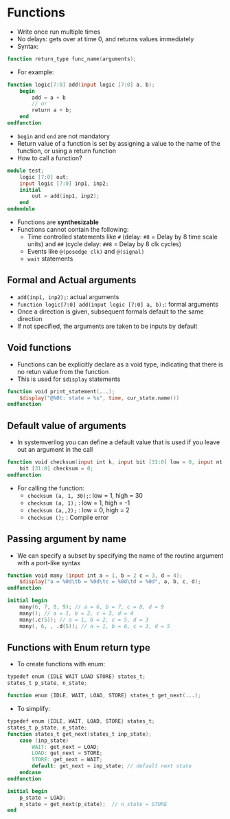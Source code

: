 # Functions
- Write once run multiple times
- No delays: gets over at time 0, and returns values immediately
- Syntax:
```verilog
function return_type func_name(arguments);
```
- For example:
```verilog
function logic[7:0] add(input logic [7:0] a, b);
	begin
		add = a + b
		// or
		return a + b;
	end
endfunction
```
- `begin` and `end` are not mandatory 
- Return value of a function is set by assigning a value to the name of the function, or using a return function
- How to call a function?
```verilog
module test;
	logic [7:0] out;
	input logic [7:0] inp1, inp2;
	initial
		out = add(inp1, inp2);
	end
endmodule
```
- Functions are **synthesizable**
- Functions cannot contain the following:
	- Time controlled statements like `#` (delay: `#8` = Delay by 8 time scale units) and `##` (cycle delay: `##8` = Delay by 8 clk cycles)
	- Events like `@(posedge clk)` and `@(signal)`
	- `wait` statements
	
## Formal and Actual arguments
- `add(inp1, inp2);`: actual arguments
- `function logic[7:0] add(input logic [7:0] a, b);`: formal arguments
- Once a direction is given, subsequent formals default to the same direction
- If not specified, the arguments are taken to be inputs by default

## Void functions
- Functions can be explicitly declare as a void type, indicating that there is no retun value from the function
- This is used for `$display`  statements
```verilog
function void print_statement(...);
	$display("@%0t: state = %s", time, cur_state.name())
endfunction
```

## Default value of arguments
- In systemverilog you can define a default value  that is used if you leave out an argument in the call
```verilog
function void checksum(input int k, input bit [31:0] low = 0, input nt high = -1);
	bit [31:0] checksum = 0;
endfunction
```
- For calling the function:
	- `checksum (a, 1, 30);`: low = 1, high = 30
	- `checksum (a, 1);`    : low = 1, high = -1
	- `checksum (a,,2);`   : low = 0, high = 2
	- `checksum ();`        : Compile error

## Passing argument by name
- We can specify a subset by specifying the name of the routine argument with a port-like syntax
```verilog
function void many (input int a = 1, b = 2 c = 3, d = 4);
	$display("a = %0d\tb = %0d\tc = %0d\td = %0d", a, b, c, d);
endfunction

initial begin
	many(6, 7, 8, 9); // a = 6, b = 7, c = 8, d = 9
	many(); // a = 1, b = 2, c = 3, d = 4
	many(.c(5)); // a = 1, b = 2, c = 5, d = 3
	many(, 6, , .d(5)); // a = 1, b = 6, c = 3, d = 5
```

## Functions with Enum return type
- To create functions with enum:
```verilog
typedef enum {IDLE WAIT LOAD STORE} states_t;
states_t p_state, n_state;

function enum {IDLE, WAIT, LOAD, STORE} states_t get_next(...);
```
- To simplify:
```verilog
typedef enum {IDLE, WAIT, LOAD, STORE} states_t;
states_t p_state, n_state;
function states_t get_next(states_t inp_state);
	case (inp_state)
		WAIT: get_next = LOAD;
		LOAD: get_next = STORE;
		STORE: get_next = WAIT;
		default: get_next = inp_state; // default next state
	endcase
endfunction

initial begin
	p_state = LOAD;
	n_state = get_next(p_state);  // n_state = STORE
end
```
